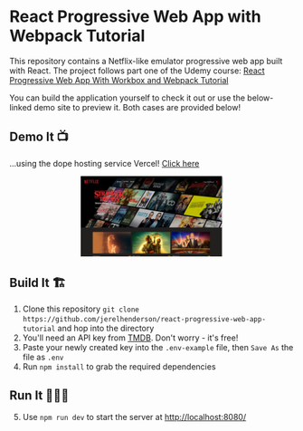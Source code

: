 # React Progressive Web App with Webpack Tutorial
This repository contains a Netflix-like emulator progressive web app built with React. The project follows part one of the Udemy course: [React Progressive Web App With Workbox and Webpack Tutorial](https://www.udemy.com/course/react-progressive-web-app-with-workbox-and-webpack-tutorial/)

You can build the application yourself to check it out or use the below-linked demo site to preview it.
Both cases are provided below!

## Demo It 📺
...using the dope hosting service Vercel!
[Click here](https://react-progressive-web-app-tutorial.vercel.app/)

<p align="center">
<img alt="React PWA" width="50%" src="preview.png" />
</p>

## Build It 🏗
1. Clone this repository `git clone https://github.com/jerelhenderson/react-progressive-web-app-tutorial` and hop into the directory
2. You'll need an API key from [TMDB](https://developers.themoviedb.org/3/getting-started/introduction). Don't worry - it's free!
3. Paste your newly created key into the `.env-example` file, then `Save As` the file as `.env`
4. Run `npm install` to grab the required dependencies

## Run It 🏃🏿‍♂️
5. Use `npm run dev` to start the server at [http://localhost:8080/](http://localhost:8080)